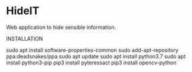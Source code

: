 # HideIT
Web application to hide sensible information.

INSTALLATION

sudo apt install software-properties-common
sudo add-apt-repository ppa:deadsnakes/ppa
sudo apt update
sudo apt install python3.7
sudo apt install python3-pip
pip3 install pyteressact
pip3 install opencv-python